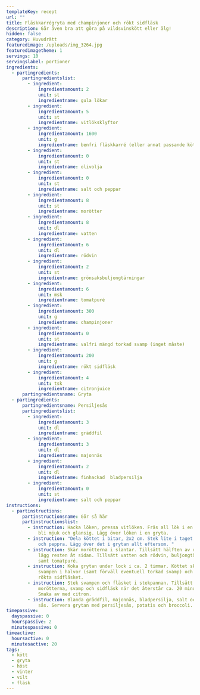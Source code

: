 ```yaml
---
templateKey: recept
url: ""
title: Fläskkarrégryta med champinjoner och rökt sidfläsk
description: Går även bra att göra på vildsvinskött eller älg!
hidden: false
category: Huvudrätt
featuredimage: /uploads/img_3264.jpg
featuredimagetheme: 1
servings: 10
servingslabel: portioner
ingredients:
  - partingredients:
      partingredientslist:
        - ingredient:
            ingredientamount: 2
            unit: st
            ingredientname: gula lökar
        - ingredient:
            ingredientamount: 5
            unit: st
            ingredientname: vitlöksklyftor
        - ingredient:
            ingredientamount: 1600
            unit: g
            ingredientname: benfri fläskkarré (eller annat passande kött)
        - ingredient:
            ingredientamount: 0
            unit: st
            ingredientname: olivolja
        - ingredient:
            ingredientamount: 0
            unit: st
            ingredientname: salt och peppar
        - ingredient:
            ingredientamount: 8
            unit: st
            ingredientname: morötter
        - ingredient:
            ingredientamount: 8
            unit: dl
            ingredientname: vatten
        - ingredient:
            ingredientamount: 6
            unit: dl
            ingredientname: rödvin
        - ingredient:
            ingredientamount: 2
            unit: st
            ingredientname: grönsaksbuljongtärningar
        - ingredient:
            ingredientamount: 6
            unit: msk
            ingredientname: tomatpuré
        - ingredient:
            ingredientamount: 300
            unit: g
            ingredientname: champinjoner
        - ingredient:
            ingredientamount: 0
            unit: st
            ingredientname: valfri mängd torkad svamp (inget måste)
        - ingredient:
            ingredientamount: 200
            unit: g
            ingredientname: rökt sidfläsk
        - ingredient:
            ingredientamount: 4
            unit: tsk
            ingredientname: citronjuice
      partingredientsname: Gryta
  - partingredients:
      partingredientsname: Persiljesås
      partingredientslist:
        - ingredient:
            ingredientamount: 3
            unit: dl
            ingredientname: gräddfil
        - ingredient:
            ingredientamount: 3
            unit: dl
            ingredientname: majonnäs
        - ingredient:
            ingredientamount: 2
            unit: dl
            ingredientname: finhackad  bladpersilja
        - ingredient:
            ingredientamount: 0
            unit: st
            ingredientname: salt och peppar
instructions:
  - partinstructions:
      partinstructionsname: Gör så här
      partinstructionslist:
        - instruction: Hacka löken, pressa vitlöken. Fräs all lök i en stekpanna, den ska
            bli mjuk och glansig. Lägg över löken i en gryta.
        - instruction: "Dela köttet i bitar, 2x2 cm. Stek lite i taget i stekpannan. Salta
            och peppra. Lägg över det i grytan allt eftersom. "
        - instruction: Skär morötterna i slantar. Tillsätt hälften av dem till köttet,
            lägg resten åt sidan. Tillsätt vatten och rödvin, buljongtärningar
            samt tomatpuré.
        - instruction: Koka grytan under lock i ca. 2 timmar. Köttet ska bli mört. Dela
            svampen i halvor (samt förväll eventuell torkad svamp) och tärna det
            rökta sidfläsket.
        - instruction: Stek svampen och fläsket i stekpannan. Tillsätt resten av
            morötterna, svamp och sidfläsk när det återstår ca. 20 minuter.
            Smaka av med citron.
        - instruction: Blanda gräddfil, majonnäs, bladpersilja, salt och peppar till en
            sås. Servera grytan med persiljesås, potatis och broccoli.
timepassive:
  dayspassive: 0
  hourspassive: 2
  minutespassive: 0
timeactive:
  hoursactive: 0
  minutesactive: 20
tags:
  - kött
  - gryta
  - höst
  - vinter
  - vilt
  - fläsk
---
```

